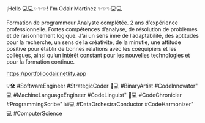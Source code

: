 ¡Hello  💻💻✨✨✨! I'm Odair Martinez ✨✨✨💻💻


Formation de programmeur Analyste complétée. 2 ans d’expérience professionnelle. Fortes compétences d’analyse, de résolution de problèmes et de raisonnement logique. J’ai un sens inné de l’adaptabilité, des aptitudes pour la recherche, un sens de la créativité, de la minutie, une attitude positive pour établir de bonnes relations avec les coéquipiers et les collègues, ainsi qu’un intérêt constant pour les nouvelles technologies et pour la formation continue.

https://portfolioodair.netlify.app

💡🛠️ #SoftwareEngineer #StrategicCoder
🎨💻 #BinaryArtist #CodeInnovator"
💻 #MachineLanguageEngineer #CodeLinguist"
📜💻 #CodeChronicler #ProgrammingScribe"
📊💻 #DataOrchestraConductor #CodeHarmonizer"
💻   #ComputerScience


<!--
**ODA669/ODA669** is a ✨ _special_ ✨ repository because its `README.md` (this file) appears on your GitHub profile.

Here are some ideas to get you started:

- 🔭 I’m currently working on ...
- 🌱 I’m currently learning ...
- 👯 I’m looking to collaborate on ...
- 🤔 I’m looking for help with ...
- 💬 Ask me about ...
- 📫 How to reach me: ...
- 😄 Pronouns: ...
- ⚡ Fun fact: ...
-->
